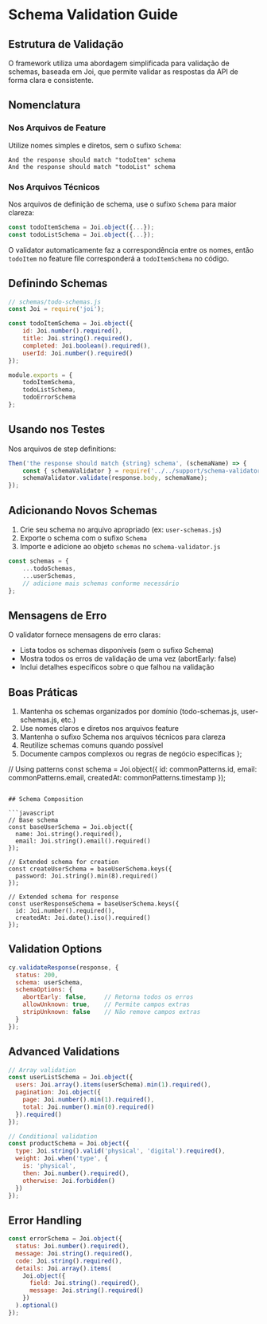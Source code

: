 # Schema Validation Guide

## Estrutura de Validação

O framework utiliza uma abordagem simplificada para validação de schemas, baseada em Joi, que permite validar as respostas da API de forma clara e consistente.

## Nomenclatura

### Nos Arquivos de Feature
Utilize nomes simples e diretos, sem o sufixo `Schema`:
```gherkin
And the response should match "todoItem" schema
And the response should match "todoList" schema
```

### Nos Arquivos Técnicos
Nos arquivos de definição de schema, use o sufixo `Schema` para maior clareza:
```javascript
const todoItemSchema = Joi.object({...});
const todoListSchema = Joi.object({...});
```

O validator automaticamente faz a correspondência entre os nomes, então `todoItem` no feature file corresponderá a `todoItemSchema` no código.

## Definindo Schemas

```javascript
// schemas/todo-schemas.js
const Joi = require('joi');

const todoItemSchema = Joi.object({
    id: Joi.number().required(),
    title: Joi.string().required(),
    completed: Joi.boolean().required(),
    userId: Joi.number().required()
});

module.exports = {
    todoItemSchema,
    todoListSchema,
    todoErrorSchema
};
```

## Usando nos Testes

Nos arquivos de step definitions:
```javascript
Then('the response should match {string} schema', (schemaName) => {
    const { schemaValidator } = require('../../support/schema-validator');
    schemaValidator.validate(response.body, schemaName);
});
```

## Adicionando Novos Schemas

1. Crie seu schema no arquivo apropriado (ex: `user-schemas.js`)
2. Exporte o schema com o sufixo `Schema`
3. Importe e adicione ao objeto `schemas` no `schema-validator.js`

```javascript
const schemas = {
    ...todoSchemas,
    ...userSchemas,
    // adicione mais schemas conforme necessário
};
```

## Mensagens de Erro

O validator fornece mensagens de erro claras:
- Lista todos os schemas disponíveis (sem o sufixo Schema)
- Mostra todos os erros de validação de uma vez (abortEarly: false)
- Inclui detalhes específicos sobre o que falhou na validação

## Boas Práticas

1. Mantenha os schemas organizados por domínio (todo-schemas.js, user-schemas.js, etc.)
2. Use nomes claros e diretos nos arquivos feature
3. Mantenha o sufixo Schema nos arquivos técnicos para clareza
4. Reutilize schemas comuns quando possível
5. Documente campos complexos ou regras de negócio específicas
};

// Using patterns
const schema = Joi.object({
  id: commonPatterns.id,
  email: commonPatterns.email,
  createdAt: commonPatterns.timestamp
});
```

## Schema Composition

```javascript
// Base schema
const baseUserSchema = Joi.object({
  name: Joi.string().required(),
  email: Joi.string().email().required()
});

// Extended schema for creation
const createUserSchema = baseUserSchema.keys({
  password: Joi.string().min(8).required()
});

// Extended schema for response
const userResponseSchema = baseUserSchema.keys({
  id: Joi.number().required(),
  createdAt: Joi.date().iso().required()
});
```

## Validation Options

```javascript
cy.validateResponse(response, {
  status: 200,
  schema: userSchema,
  schemaOptions: {
    abortEarly: false,     // Retorna todos os erros
    allowUnknown: true,    // Permite campos extras
    stripUnknown: false    // Não remove campos extras
  }
});
```

## Advanced Validations

```javascript
// Array validation
const userListSchema = Joi.object({
  users: Joi.array().items(userSchema).min(1).required(),
  pagination: Joi.object({
    page: Joi.number().min(1).required(),
    total: Joi.number().min(0).required()
  }).required()
});

// Conditional validation
const productSchema = Joi.object({
  type: Joi.string().valid('physical', 'digital').required(),
  weight: Joi.when('type', {
    is: 'physical',
    then: Joi.number().required(),
    otherwise: Joi.forbidden()
  })
});
```

## Error Handling

```javascript
const errorSchema = Joi.object({
  status: Joi.number().required(),
  message: Joi.string().required(),
  code: Joi.string().required(),
  details: Joi.array().items(
    Joi.object({
      field: Joi.string().required(),
      message: Joi.string().required()
    })
  ).optional()
});
```
